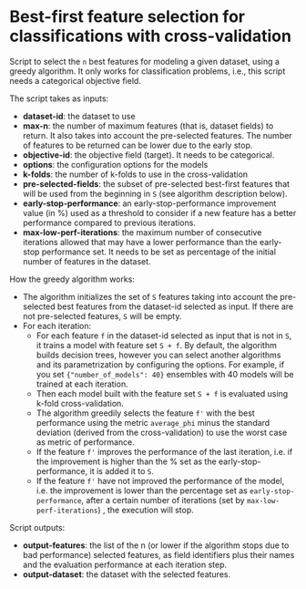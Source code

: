 # Best-first feature selection for classifications with cross-validation

Script to select the `n` best features for modeling a given dataset,
using a greedy algorithm. It only works for classification problems,
i.e., this script needs a categorical objective field.

The script takes as inputs: 
- **dataset-id**: the dataset to use 
- **max-n**: the number of maximum features (that is, dataset fields)
to return. It also takes into account the pre-selected features. The
number of features to be returned can be lower due to the early stop.
- **objective-id**: the objective field (target). It needs to be
categorical. 
- **options**: the configuration options for the models
- **k-folds**: the number of k-folds to use in the cross-validation
- **pre-selected-fields**: the subset of pre-selected best-first features
that will be used from the beginning in `S` (see algorithm description
below).
- **early-stop-performance**: an early-stop-performance improvement
value (in %) used as a threshold to consider if a new feature has a
better performance compared to previous iterations.
- **max-low-perf-iterations**: the maximum number of consecutive
iterations allowed that may have a lower performance than the
early-stop performance set. It needs to be set as percentage of the
initial number of features in the dataset.

How the greedy algorithm works:
- The algorithm initializes the set of `S` features taking into
account the pre-selected best features from the dataset-id selected as
input. If there are not pre-selected features, `S` will be empty.
- For each iteration: 
  - For each feature `f` in the dataset-id selected as input that is not
in `S`, it trains a model with feature set `S + f`. By default, the
algorithm builds decision trees, however you can select another
algorithms and its parametrization by configuring the options. For
example, if you set `{"number_of_models": 40}` ensembles with 40 models
will be trained at each iteration.
  - Then each model built with the feature set `S + f` is evaluated
using k-fold cross-validation. 
  - The algorithm greedily selects the feature `f'` with the best
performance using the metric `average_phi` minus the standard deviation
(derived from the cross-validation) to use the worst case as metric of
performance.
  - If the feature `f'` improves the performance of the last
iteration, i.e. if the improvement is higher than the % set as the
early-stop-performance, it is added it to `S`.
  - If the feature `f'` have not improved the performance of the model,
i.e. the improvement is lower than the percentage set as
`early-stop-performance`, after a certain number of iterations (set by
`max-low-perf-iterations`) , the execution will stop. 

Script outputs:
- **output-features**: the list of the n (or lower if the algorithm stops
due to bad performance) selected features, as field identifiers plus
their names and the evaluation performance at each iteration step.
- **output-dataset**: the dataset with the selected features.

